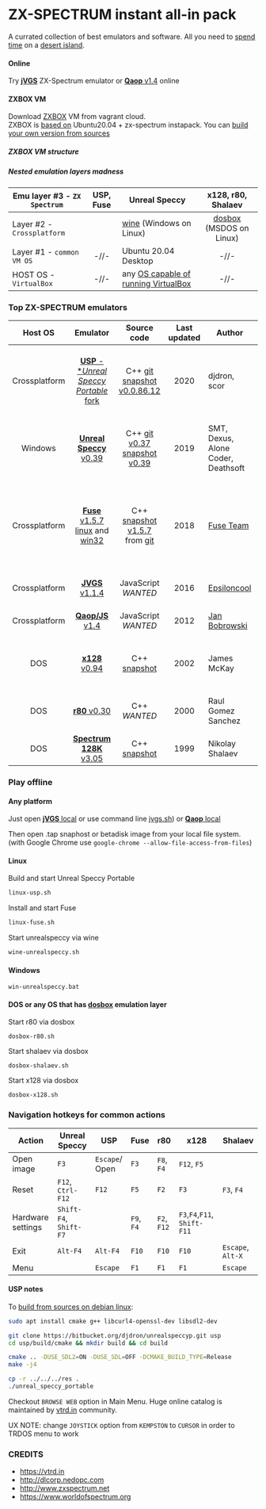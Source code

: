 
# ZX-SPECTRUM instant all-in pack

A currated collection of best emulators and software.
All you need to [spend time](overboot.asm) on a [desert island](#play-offline).

#### Online

Try [**jVGS**](https://reefactor.github.io/zx-spectrum-instapack/emul/jVGS/jvgs-offline.html) ZX-Spectrum emulator 
or [**Qaop** v1.4](https://reefactor.github.io/zx-spectrum-instapack/emul/QAOP/qaop.html#ay#128) online


#### ZXBOX VM
Download [ZXBOX](https://app.vagrantup.com/reefactor/boxes/ZXBOX) VM from vagrant cloud.  
ZXBOX is [based on](build_zxbox.sh) Ubuntu20.04 + zx-spectrum instapack. You can [build your own version from sources](build_zxbox.sh)

##### ZXBOX VM structure
##### Nested emulation layers madness
| Emu layer #3 - `ZX Spectrum` | USP, Fuse  | Unreal Speccy | x128, r80, Shalaev |
|---| :---: |---|:---:|
| Layer #2 - `Crossplatform` |  |  [wine](https://www.winehq.org/) (Windows on Linux) | [dosbox](https://www.dosbox.com/) (MSDOS on Linux) |
| Layer #1 - `common VM OS` | -//- | Ubuntu 20.04 Desktop | -//- |
| HOST OS - `VirtualBox` | -//- | any [OS capable of running VirtualBox](https://www.virtualbox.org/manual/ch01.html#hostossupport)   | -//- |


### Top ZX-SPECTRUM emulators

| Host OS | Emulator | Source code | Last updated | Author | Supported formats | 
|:---:|:---:|:---:|:---:|---|---|
|Crossplatform|[**USP** - **Unreal Speccy Portable* fork](emul/USP)| C++ [git](https://github.com/djdron/UnrealSpeccyP) [snapshot v0.0.86.12](emul/src/UnrealSpeccyP-v0.0.86.12.tgz)|2020| djdron, scor |  TRD, FDI, TD0, SCL, UDI, SP, SNA, Z80, TAP, TZX, CSW, SZX, RZX |
|Windows|[**Unreal Speccy** v0.39](emul/US0.39.0/)| C++ [git v0.37](https://github.com/mkoloberdin/unrealspeccy) [snapshot v0.39](http://dlcorp.nedopc.com/viewforum.php?f=27)|2019| SMT, Dexus, Alone Coder, Deathsoft | TRD, FDI, TD0, SCL, UDI, SP, SNA, Z80, TAP, TZX, CSW | 
|Crossplatform|[**Fuse** v1.5.7 linux](linux-fuse.sh) and [win32](emul/fuse-1.5.7-win32/)| C++ [snapshot v1.5.7](emul/src/fuse-1.5.7.tar.gz) from [git](http://fuse-emulator.sourceforge.net/#Source) |2018| [Fuse Team](http://fuse-emulator.sourceforge.net) | Z80, SNA, SZX, PZX, TAP, TZX, DSK, UDI, FDI, TD0, MGT, IMG, D40, D80, SAD, TRD, SCL, OPD |
|Crossplatform|[**JVGS** v1.1.4](emul/jVGS/)|JavaScript *WANTED*|2016| [Epsiloncool](https://viva-games.ru/) | TRD, SCL, TAP, TZX, Z80, ROM |
|Crossplatform|[**Qaop/JS** v1.4](emul/QAOP/)|JavaScript *WANTED*|2012| [Jan Bobrowski](https://torinak.com/qaop) | TAP, Z80, SNA, ROM, SCR |
|DOS| [**x128** v0.94](emul/X128_094) | C++ [snapshot](emul/src/X128) | 2002 | James McKay | TRD, FDI, FDD, SCL, Z80, SNA, SLT, VOC, TZX, BLX |
|DOS| [**r80** v0.30](emul/R80V030) | C++ *WANTED* | 2000 | Raul Gomez Sanchez | TRD, FDI, TAP, SNA, Z80, TZX, SLT, SCL  |
|DOS| [**Spectrum 128K** v3.05](emul/SHAL305) | C++ [snapshot](emul/src/SHAL305)| 1999 | Nikolay Shalaev | TRD, FDI, TD0 TAP, TZX  |


### Play offline

#### Any platform

Just open [**jVGS** local](emul/jVGS/jvgs-offline.html) or use command line [jvgs.sh](jvgs.sh)) or [**Qaop** local](emul/QAOP/qaop.html#ay#128)

Then open .tap snaphost or betadisk image from your local file system.
(with Google Chrome use `google-chrome --allow-file-access-from-files`)



#### Linux

Build and start Unreal Speccy Portable
```bash
linux-usp.sh
```

Install and start Fuse
```bash
linux-fuse.sh
```

Start unrealspeccy via wine
```bash
wine-unrealspeccy.sh
```

#### Windows
```
win-unrealspeccy.bat
```

#### DOS or any OS that has [dosbox](https://www.dosbox.com/download.php?main=1) emulation layer

Start r80 via dosbox
```
dosbox-r80.sh
```

Start shalaev via dosbox
```
dosbox-shalaev.sh
```

Start x128 via dosbox
```
dosbox-x128.sh
```

### Navigation hotkeys for common actions

|Action         |   Unreal Speccy |      USP |   Fuse           |r80|x128|Shalaev|
|---|------|---|---|---|---|---|
|Open image|  `F3`       |`Escape`/ Open| `F3`       |`F8`, `F4`|`F12`, `F5`|
|Reset          | `F12`, `Ctrl-F12`|  `F12` | `F5`      | `F2`| `F3`  | `F3`, `F4`|
|Hardware settings|`Shift-F4`, `Shift-F7`|  | `F9`, `F4`|`F2`, `F12`| `F3`,`F4`,`F11`, `Shift-F11`|    
|Exit              |    `Alt-F4`     | `Alt-F4` |   `F10` |`F10`|`F10`|`Escape`, `Alt-X`|
|Menu              |                   |  `Escape`| `F1`    | `F1`| `F1` | `Escape`|


#### USP notes

To [build from sources on debian linux](emul/build_UnrealSpeccyP_debian.sh):
```bash
sudo apt install cmake g++ libcurl4-openssl-dev libsdl2-dev

git clone https://bitbucket.org/djdron/unrealspeccyp.git usp
cd usp/build/cmake && mkdir build && cd build

cmake .. -DUSE_SDL2=ON -DUSE_SDL=OFF -DCMAKE_BUILD_TYPE=Release
make -j4

cp -r ../../../res .
./unreal_speccy_portable
```

Checkout `BROWSE WEB` option in Main Menu. 
Huge online catalog is maintained by [vtrd.in](https://vtrd.in) community. 

UX NOTE: change `JOYSTICK` option from `KEMPSTON` to `CURSOR` in order to TRDOS menu to work


### CREDITS
* https://vtrd.in
* http://dlcorp.nedopc.com
* http://www.zxspectrum.net
* https://www.worldofspectrum.org
